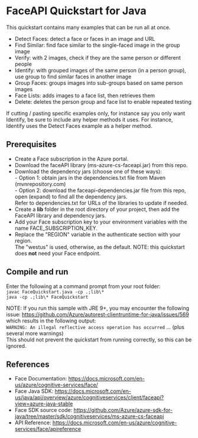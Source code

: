 
# FaceAPI Quickstart for Java

This quickstart contains many examples that can be run all at once.
  - Detect Faces: detect a face or faces in an image and URL
  - Find Similar: find face similar to the single-faced image in the group image
  - Verify: with 2 images, check if they are the same person or different people
  - Identify: with grouped images of the same person (in a person group), use group to find similar faces in another image
  - Group Faces: groups images into sub-groups based on same person images
  - Face Lists: adds images to a face list, then retrieves them
  - Delete: deletes the person group and face list to enable repeated testing
  
If cutting / pasting specific examples only, for instance say you only want Identify, be sure to include any helper methods it uses. For instance, Identify uses the Detect Faces example as a helper method.
 
## Prerequisites
  - Create a Face subscription in the Azure portal.
  - Download the faceAPI library (ms-azure-cs-faceapi.jar) from this repo.
  - Download the dependency jars (choose one of these ways):<br>
        - Option 1: obtain jars in the dependencies.txt file from Maven (mvnrepository.com)<br>
        - Option 2: download the faceapi-dependencies.jar file from this repo, open (expand) to find all the dependency jars. <br>
          Refer to dependencies.txt for URLs of the libraries to update if needed.
  - Create a **lib** folder in the root directory of your project, then add the FaceAPI library and dependency jars.
  - Add your Face subscription key to your environment variables with the name FACE_SUBSCRIPTION_KEY.
  - Replace the "REGION" variable in the authenticate section with your region. <br>
    The "westus" is used, otherwise, as the default. NOTE: this quickstart does **not** need your Face endpoint.
 
## Compile and run
Enter the following at a command prompt from your root folder: <br>
  `javac FaceQuickstart.java -cp .;lib\*` <br>
  `java -cp .;lib\* FaceQuickstart`

NOTE: If you run this sample with JRE 9+, you may encounter the following issue: 
https://github.com/Azure/autorest-clientruntime-for-java/issues/569 which results in the following output: <br>
`WARNING: An illegal reflective access operation has occurred` ... (plus several more warnings) <br>
This should not prevent the quickstart from running correctly, so this can be ignored.
 
## References
  - Face Documentation: https://docs.microsoft.com/en-us/azure/cognitive-services/face/
  - Face Java SDK: https://docs.microsoft.com/en-us/java/api/overview/azure/cognitiveservices/client/faceapi?view=azure-java-stable
  - Face SDK source code: https://github.com/Azure/azure-sdk-for-java/tree/master/sdk/cognitiveservices/ms-azure-cs-faceapi
  - API Reference: https://docs.microsoft.com/en-us/azure/cognitive-services/face/apireference
 
